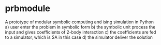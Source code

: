 # prbmodule
A prototype of modular symbolic computing and ising simulation in Python
a) user enter the problem in symbolic form
b) the symbolic unit process the input and gives coefficients of 2-body interaction
c) the coefficients are fed to a simulator, which is SA in this case
d) the simulator deliver the solution
